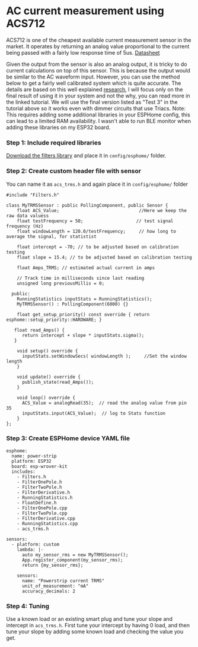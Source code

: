 # AC current measurement using ACS712

ACS712 is one of the cheapest available current measurement sensor in the market. It operates by returning an analog value proportional to the current being passed with a fairly low response time of 5us. [Datasheet](https://www.sparkfun.com/datasheets/BreakoutBoards/0712.pdf)

Given the output from the sensor is also an analog output, it is tricky to do current calculations on top of this sensor. This is because the output would be similar to the AC waveform input. However, you can use the method below to get a fairly well calibrated system which is quite accurate. The details are based on this well explained [research](https://create.arduino.cc/projecthub/SurtrTech/measure-any-ac-current-with-acs712-70aa85), I will focus only on the final result of using it in your system and not the why, you can read more in the linked tutorial. We will use the final version listed as "Test 3" in the tutorial above so it works even with dimmer circuits that use Triacs. 
Note: This requires adding some additional libraries in your ESPHome config, this can lead to a limited RAM availability. I wasn't able to run BLE monitor when adding these libraries on my ESP32 board. 

### Step 1: Include required libraries
[Download the filters library](https://github.com/JonHub/Filters) and place it in `config/esphome/` folder.

### Step 2: Create custom header file with sensor
You can name it as `acs_trms.h` and again place it in `config/esphome/` folder

```
#include "Filters.h"

class MyTRMSSensor : public PollingComponent, public Sensor {
    float ACS_Value;                              //Here we keep the raw data valuess
    float testFrequency = 50;                    // test signal frequency (Hz)
    float windowLength = 120.0/testFrequency;     // how long to average the signal, for statistist

    float intercept = -70; // to be adjusted based on calibration testing
    float slope = 15.4; // to be adjusted based on calibration testing
      
    float Amps_TRMS; // estimated actual current in amps

    // Track time in milliseconds since last reading 
    unsigned long previousMillis = 0;

  public:
    RunningStatistics inputStats = RunningStatistics();
    MyTRMSSensor() : PollingComponent(6000) {}

    float get_setup_priority() const override { return esphome::setup_priority::HARDWARE; }
  
   float read_Amps() {                       
      return intercept + slope * inputStats.sigma();
   }

    void setup() override {
      inputStats.setWindowSecs( windowLength );     //Set the window length
    }
  
    void update() override {
      publish_state(read_Amps());
    }
  
    void loop() override {
      ACS_Value = analogRead(35);  // read the analog value from pin 35
      inputStats.input(ACS_Value);  // log to Stats function
    }
};
```

### Step 3: Create ESPHome device YAML file
```
esphome:
  name: power-strip
  platform: ESP32
  board: esp-wrover-kit
  includes:
    - Filters.h
    - FilterOnePole.h
    - FilterTwoPole.h
    - FilterDerivative.h
    - RunningStatistics.h
    - FloatDefine.h
    - FilterOnePole.cpp
    - FilterTwoPole.cpp
    - FilterDerivative.cpp
    - RunningStatistics.cpp
    - acs_trms.h
    
sensors:
  - platform: custom
    lambda: |-
      auto my_sensor_rms = new MyTRMSSensor();
      App.register_component(my_sensor_rms);
      return {my_sensor_rms};

    sensors:
      name: "Powerstrip current TRMS"
      unit_of_measurement: "mA"
      accuracy_decimals: 2

```

### Step 4: Tuning
Use a known load or an existing smart plug and tune your slope and intercept in `acs_trms.h`. First tune your intercept by having 0 load, and then tune your slope by adding some known load and checking the value you get.

